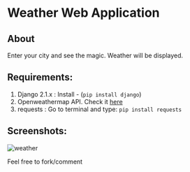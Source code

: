 # Weather Web Application

## About

Enter your city and  see the magic. Weather will be displayed.

## Requirements:

1. Django 2.1.x : Install -  (```pip install django```)
2. Openweathermap API. Check it [here](https://openweathermap.org/)
3. requests : Go to terminal and type: ```pip install requests```

## Screenshots:
![weather](https://user-images.githubusercontent.com/39980643/45372179-f5d2e480-b609-11e8-9b77-a149fab0cb47.png)

Feel free to fork/comment
